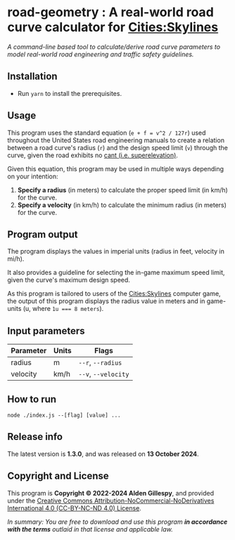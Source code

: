# road-geometry : A real-world road curve calculator for [Cities:Skylines](https://www.citiesskylines.com/)

_A command-line based tool to calculate/derive road curve parameters to model real-world road engineering and traffic safety guidelines._

## Installation

- Run `yarn` to install the prerequisites.

## Usage

This program uses the standard equation (`e + f = v^2 / 127r`) used throughout the United States road engineering manuals to create a relation between a road curve's radius (`r`) and the design speed limit (`v`) through the curve, given the road exhibits no [cant (i.e. superelevation)](https://en.wikipedia.org/wiki/Cant_(road/rail)).

Given this equation, this program may be used in multiple ways depending on your intention:

1. **Specify a radius** (in meters) to calculate the proper speed limit (in km/h) for the curve.
2. **Specify a velocity** (in km/h) to calculate the minimum radius (in meters) for the curve.

## Program output

The program displays the values in imperial units (radius in feet, velocity in mi/h).

It also provides a guideline for selecting the in-game maximum speed limit, given the curve's maximum design speed.

As this program is tailored to users of the [Cities:Skylines](https://www.citiesskylines.com/) computer game, the output of this program displays the radius value in meters and in game-units (u, where `1u === 8 meters`).

## Input parameters

| Parameter | Units | Flags               |
| --------- | ----- | ------------------- |
| radius    | m     | `--r`, `--radius`   |
| velocity  | km/h  | `--v`, `--velocity` |

## How to run

`node ./index.js --[flag] [value] ...`

## Release info

The latest version is **1.3.0**, and was released on **13 October 2024**.

## Copyright and License

This program is **Copyright &copy; 2022-2024 Alden Gillespy**, and provided under the [Creative Commons Attribution-NoCommercial-NoDerivatives International 4.0 (CC-BY-NC-ND 4.0) License](https://creativecommons.org/licenses/by-nc-nd/4.0/legalcode).

_In summary: You are free to download and use this program **in accordance with the terms** outlaid in that license and applicable law._

